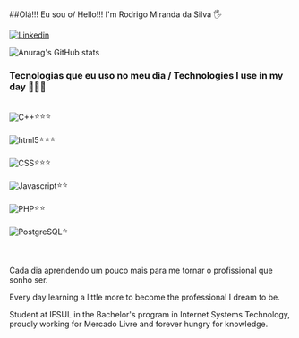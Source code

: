 ##Olá!!! Eu sou o/ Hello!!! I'm Rodrigo Miranda da Silva 🖐️

[![Linkedin](https://img.shields.io/badge/LinkedIn-0077B5?style=for-the-badge&logo=linkedin&logoColor=white)](https://www.linkedin.com/in/rodrigo-miranda-da-silva-8371bb26a/)

![Anurag's GitHub stats](https://github-readme-stats.vercel.app/api?username=Monzaimon&show_icons=true&theme=radical)

### Tecnologias que eu uso no meu dia / Technologies I use in my day 👨🏻‍🏫

<div style="display: inline_block"><br/>
  <img align="center" alt="C++" src="https://img.shields.io/badge/C%2B%2B-00599C?style=for-the-badge&logo=c%2B%2B&logoColor=white" />⭐⭐⭐<br/><br/>
  <img align="center" alt="html5" src="https://img.shields.io/badge/HTML5-E34F26?style=for-the-badge&logo=html5&logoColor=white" />⭐⭐⭐<br/><br/>
  <img align="center" alt="CSS" src="https://img.shields.io/badge/CSS3-1572B6?style=for-the-badge&logo=css3&logoColor=white" />⭐⭐⭐<br/><br/>
  <img align="center" alt="Javascript" src="https://img.shields.io/badge/JavaScript-F7DF1E?style=for-the-badge&logo=javascript&logoColor=black" />⭐⭐<br/><br/>
  <img align="center" alt="PHP" src="https://img.shields.io/badge/PHP-777BB4?style=for-the-badge&logo=php&logoColor=white" />⭐⭐<br/><br/>
  <img align="center" alt="PostgreSQL" src="https://img.shields.io/badge/PostgreSQL-316192?style=for-the-badge&logo=postgresql&logoColor=white" />⭐<br/><br/>
</div><br/>

Cada dia aprendendo um pouco mais para me tornar o profissional que sonho ser.

Every day learning a little more to become the professional I dream to be.

Student at IFSUL in the Bachelor's program in Internet Systems Technology, proudly working for Mercado Livre and forever hungry for knowledge.
